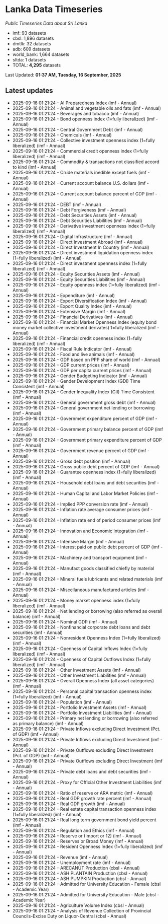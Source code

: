 # Lanka Data Timeseries
*Public Timeseries Data about Sri Lanka*

* imf: 93 datasets
* cbsl: 1,896 datasets
* dmtlk: 32 datasets
* adb: 609 datasets
* world_bank: 1,664 datasets
* sltda: 1 datasets
* TOTAL: **4,295** datasets

Last Updated: **01:37 AM, Tuesday, 16 September, 2025**

## Latest updates

* 2025-09-16 01:21:24 - AI Preparedness Index (imf - Annual)
* 2025-09-16 01:21:24 - Animal and vegetable oils and fats (imf - Annual)
* 2025-09-16 01:21:24 - Beverages and tobacco (imf - Annual)
* 2025-09-16 01:21:24 - Bond openness index (1=fully liberalized) (imf - Annual)
* 2025-09-16 01:21:24 - Central Government Debt (imf - Annual)
* 2025-09-16 01:21:24 - Chemicals (imf - Annual)
* 2025-09-16 01:21:24 - Collective investment openness index (1=fully liberalized) (imf - Annual)
* 2025-09-16 01:21:24 - Commercial credit openness index (1=fully liberalized) (imf - Annual)
* 2025-09-16 01:21:24 - Commodity & transactions not classified accord to kind (imf - Annual)
* 2025-09-16 01:21:24 - Crude materials inedible except fuels (imf - Annual)
* 2025-09-16 01:21:24 - Current account balance U.S. dollars (imf - Annual)
* 2025-09-16 01:21:24 - Current account balance percent of GDP (imf - Annual)
* 2025-09-16 01:21:24 - DEBT (imf - Annual)
* 2025-09-16 01:21:24 - Debt Forgiveness (imf - Annual)
* 2025-09-16 01:21:24 - Debt Securities Assets (imf - Annual)
* 2025-09-16 01:21:24 - Debt Securities Liabilities (imf - Annual)
* 2025-09-16 01:21:24 - Derivative investment openness index (1=fully liberalized) (imf - Annual)
* 2025-09-16 01:21:24 - Digital Infrastructure (imf - Annual)
* 2025-09-16 01:21:24 - Direct Investment Abroad (imf - Annual)
* 2025-09-16 01:21:24 - Direct Investment In Country (imf - Annual)
* 2025-09-16 01:21:24 - Direct investment liquidation openness index (1=fully liberalized) (imf - Annual)
* 2025-09-16 01:21:24 - Direct investment openness index (1=fully liberalized) (imf - Annual)
* 2025-09-16 01:21:24 - Equity Securities Assets (imf - Annual)
* 2025-09-16 01:21:24 - Equity Securities Liabilities (imf - Annual)
* 2025-09-16 01:21:24 - Equity openness index (1=fully liberalized) (imf - Annual)
* 2025-09-16 01:21:24 - Expenditure (imf - Annual)
* 2025-09-16 01:21:24 - Export Diversification Index (imf - Annual)
* 2025-09-16 01:21:24 - Export Quality Index (imf - Annual)
* 2025-09-16 01:21:24 - Extensive Margin (imf - Annual)
* 2025-09-16 01:21:24 - Financial Derivatives (imf - Annual)
* 2025-09-16 01:21:24 - Financial Market Openness Index (equity bond money market collective investment derivates) 1=fully liberalized (imf - Annual)
* 2025-09-16 01:21:24 - Financial credit openness index (1=fully liberalized) (imf - Annual)
* 2025-09-16 01:21:24 - Fiscal Rule Indicator (imf - Annual)
* 2025-09-16 01:21:24 - Food and live animals (imf - Annual)
* 2025-09-16 01:21:24 - GDP based on PPP share of world (imf - Annual)
* 2025-09-16 01:21:24 - GDP current prices (imf - Annual)
* 2025-09-16 01:21:24 - GDP per capita current prices (imf - Annual)
* 2025-09-16 01:21:24 - Gender Budgeting Indicator (imf - Annual)
* 2025-09-16 01:21:24 - Gender Development Index (GDI) Time Consistent (imf - Annual)
* 2025-09-16 01:21:24 - Gender Inequality Index (GII) Time Consistent (imf - Annual)
* 2025-09-16 01:21:24 - General government gross debt (imf - Annual)
* 2025-09-16 01:21:24 - General government net lending or borrowing (imf - Annual)
* 2025-09-16 01:21:24 - Government expenditure percent of GDP (imf - Annual)
* 2025-09-16 01:21:24 - Government primary balance percent of GDP (imf - Annual)
* 2025-09-16 01:21:24 - Government primary expenditure percent of GDP (imf - Annual)
* 2025-09-16 01:21:24 - Government revenue percent of GDP (imf - Annual)
* 2025-09-16 01:21:24 - Gross debt position (imf - Annual)
* 2025-09-16 01:21:24 - Gross public debt percent of GDP (imf - Annual)
* 2025-09-16 01:21:24 - Guarantee openness index (1=fully liberalized) (imf - Annual)
* 2025-09-16 01:21:24 - Household debt loans and debt securities (imf - Annual)
* 2025-09-16 01:21:24 - Human Capital and Labor Market Policies (imf - Annual)
* 2025-09-16 01:21:24 - Implied PPP conversion rate (imf - Annual)
* 2025-09-16 01:21:24 - Inflation rate average consumer prices (imf - Annual)
* 2025-09-16 01:21:24 - Inflation rate end of period consumer prices (imf - Annual)
* 2025-09-16 01:21:24 - Innovation and Economic Integration (imf - Annual)
* 2025-09-16 01:21:24 - Intensive Margin (imf - Annual)
* 2025-09-16 01:21:24 - Interest paid on public debt percent of GDP (imf - Annual)
* 2025-09-16 01:21:24 - Machinery and transport equipment (imf - Annual)
* 2025-09-16 01:21:24 - Manufact goods classified chiefly by material (imf - Annual)
* 2025-09-16 01:21:24 - Mineral fuels lubricants and related materials (imf - Annual)
* 2025-09-16 01:21:24 - Miscellaneous manufactured articles (imf - Annual)
* 2025-09-16 01:21:24 - Money market openness index (1=fully liberalized) (imf - Annual)
* 2025-09-16 01:21:24 - Net lending or borrowing (also referred as overall balance) (imf - Annual)
* 2025-09-16 01:21:24 - Nominal GDP (imf - Annual)
* 2025-09-16 01:21:24 - Nonfinancial corporate debt loans and debt securities (imf - Annual)
* 2025-09-16 01:21:24 - Nonresident Openness Index (1=fully liberalized) (imf - Annual)
* 2025-09-16 01:21:24 - Openness of Capital Inflows Index (1=fully liberalized) (imf - Annual)
* 2025-09-16 01:21:24 - Openness of Capital Outflows Index (1=fully liberalized) (imf - Annual)
* 2025-09-16 01:21:24 - Other Investment Assets (imf - Annual)
* 2025-09-16 01:21:24 - Other Investment Liabilities (imf - Annual)
* 2025-09-16 01:21:24 - Overall Openness Index (all asset categories) (imf - Annual)
* 2025-09-16 01:21:24 - Personal capital transaction openness index (1=fully liberalized) (imf - Annual)
* 2025-09-16 01:21:24 - Population (imf - Annual)
* 2025-09-16 01:21:24 - Portfolio Investment Assets (imf - Annual)
* 2025-09-16 01:21:24 - Portfolio Investment Liabilities (imf - Annual)
* 2025-09-16 01:21:24 - Primary net lending or borrowing (also referred as primary balance) (imf - Annual)
* 2025-09-16 01:21:24 - Private Inflows excluding Direct Investment (Pct. of GDP) (imf - Annual)
* 2025-09-16 01:21:24 - Private Inflows excluding Direct Investment (imf - Annual)
* 2025-09-16 01:21:24 - Private Outflows excluding Direct Investment (Pct. of GDP) (imf - Annual)
* 2025-09-16 01:21:24 - Private Outflows excluding Direct Investment (imf - Annual)
* 2025-09-16 01:21:24 - Private debt loans and debt securities (imf - Annual)
* 2025-09-16 01:21:24 - Proxy for Official Other Investment Liabilities (imf - Annual)
* 2025-09-16 01:21:24 - Ratio of reserve or ARA metric (imf - Annual)
* 2025-09-16 01:21:24 - Real GDP growth rate percent (imf - Annual)
* 2025-09-16 01:21:24 - Real GDP growth (imf - Annual)
* 2025-09-16 01:21:24 - Real estate capital transaction openness index (1=fully liberalized) (imf - Annual)
* 2025-09-16 01:21:24 - Real long term government bond yield percent (imf - Annual)
* 2025-09-16 01:21:24 - Regulation and Ethics (imf - Annual)
* 2025-09-16 01:21:24 - Reserve or (Import or 12) (imf - Annual)
* 2025-09-16 01:21:24 - Reserves or Broad Money (imf - Annual)
* 2025-09-16 01:21:24 - Resident Openness Index (1=fully liberalized) (imf - Annual)
* 2025-09-16 01:21:24 - Revenue (imf - Annual)
* 2025-09-16 01:21:24 - Unemployment rate (imf - Annual)
* 2025-09-16 01:21:24 - ARECANUT Production (cbsl - Annual)
* 2025-09-16 01:21:24 - ASH PLANTAIN Production (cbsl - Annual)
* 2025-09-16 01:21:24 - ASH PUMPKIN Production (cbsl - Annual)
* 2025-09-16 01:21:24 - Admitted for University Education - Female (cbsl - Academic Year)
* 2025-09-16 01:21:24 - Admitted for University Education - Male (cbsl - Academic Year)
* 2025-09-16 01:21:24 - Agriculture Volume Index (cbsl - Annual)
* 2025-09-16 01:21:24 - Analysis of Revenue Collection of Provincial Councils-Excise Duty on Liquor-Central (cbsl - Annual)